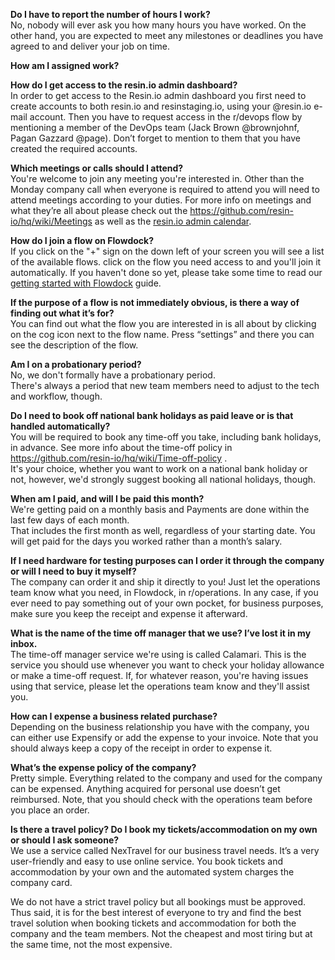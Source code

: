 **Do I have to report the number of hours I work?** <br>
No, nobody will ever ask you how many hours you have worked. On the other hand, you are expected to meet any milestones or deadlines you have agreed to and deliver your job on time. 

**How am I assigned work?**

**How do I get access to the resin.io admin dashboard?**<br>
In order to get access to the Resin.io admin dashboard you first need to create accounts to both resin.io and resinstaging.io, using your @resin.io e-mail account. Then you have to request access in the r/devops flow by mentioning a member of the DevOps team (Jack Brown @brownjohnf, Pagan Gazzard @page). Don’t forget to mention to them that you have created the required accounts.

**Which meetings or calls should I attend?** <br>
You're welcome to join any meeting you're interested in. Other than the Monday company call when everyone is required to attend you will need to attend meetings according to your duties. For more info on meetings and what they’re all about please check out the https://github.com/resin-io/hq/wiki/Meetings as well as the [resin.io admin calendar](https://calendar.google.com/calendar/embed?src=admin%40resin.io).

**How do I join a flow on Flowdock?** <br>
If you click on the "+" sign on the down left of your screen you will see a list of the available flows. click on the flow you need access to and you'll join it automatically. If you haven't done so yet, please take some time to read our [getting started with Flowdock](https://github.com/resin-io/hq/wiki/Flowdock) guide.

**If the purpose of a flow is not immediately obvious, is there a way of finding out what it’s for?** <br>
You can find out what the flow you are interested in is all about by clicking on the cog icon next to the flow name. Press “settings” and there you can see the description of the flow.

**Am I on a probationary period?** <br>
No, we don't formally have a probationary period. <br>
There's always a period that new team members need to adjust to the tech and workflow, though.

**Do I need to book off national bank holidays as paid leave or is that handled automatically?** <br>
You will be required to book any time-off you take, including bank holidays, in advance. See more info about the time-off policy in https://github.com/resin-io/hq/wiki/Time-off-policy . <br>
It's your choice, whether you want to work on a national bank holiday or not, however, we'd strongly suggest booking all national holidays, though.

**When am I paid, and will I be paid this month?** <br>
We're getting paid on a monthly basis and Payments are done within the last few days of each month. <br>
That includes the first month as well, regardless of your starting date. You will get paid for the days you worked rather than a month’s salary.

**If I need hardware for testing purposes can I order it through the company or will I need to buy it myself?** <br>
The company can order it and ship it directly to you! Just let the operations team know what you need, in Flowdock, in r/operations. In any case, if you ever need to pay something out of your own pocket, for business purposes, make sure you keep the receipt and expense it afterward.

**What is the name of the time off manager that we use? I’ve lost it in my inbox.** <br>
The time-off manager service we're using is called Calamari. This is the service you should use whenever you want to check your holiday allowance or make a time-off request. If, for whatever reason, you're having issues using that service, please let the operations team know and they'll assist you.

**How can I expense a business related purchase?** <br>
Depending on the business relationship you have with the company, you can either use Expensify or add the expense to your invoice. Note that you should always keep a copy of the receipt in order to expense it.

**What’s the expense policy of the company?** <br>
Pretty simple. Everything related to the company and used for the company can be expensed. Anything acquired for personal use doesn’t get reimbursed. Note, that you should check with the operations team before you place an order. 

**Is there a travel policy? Do I book my tickets/accommodation on my own or should I ask someone?** <br>
We use a service called NexTravel for our business travel needs. It’s a very user-friendly and easy to use online service. You book tickets and accommodation by your own and the automated system charges the company card.<br>

We do not have a strict travel policy but all bookings must be approved. Thus said, it is for the best interest of everyone to try and find the best travel solution when booking tickets and accommodation for both the company and the team members. Not the cheapest and most tiring but at the same time, not the most expensive.
